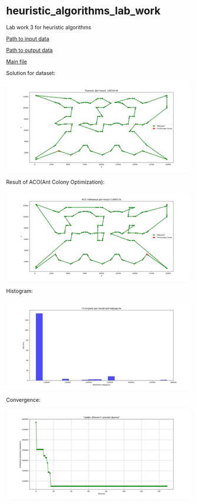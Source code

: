 # heuristic_algorithms_lab_work
Lab work 3 for heuristic algorithms

[Path to input data](../../data/lab_3/input)

[Path to output data](../../data/lab_3/output)

[Main file](main.py)

Solution for dataset:

![solution](../../data/lab_3/output/Solution.png)

Result of ACO(Ant Colony Optimization):

![result](../../data/lab_3/output/ACO.png)

Histogram:

![histogram](../../data/lab_3/output/Histogram.png)

Convergence:

![convergence](../../data/lab_3/output/Convergence.png)
